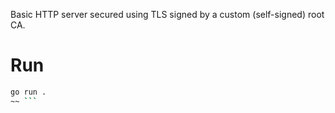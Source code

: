 Basic HTTP server secured using TLS signed by a custom (self-signed) root CA.
# Run
```sh
go run .
~~ ```
